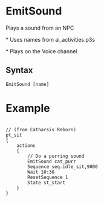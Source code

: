 # EmitSound
<p>Plays a sound from an NPC
<p>* Uses names from ai_activities.p3s
<p>* Plays on the Voice channel
<h2>Syntax</h2>
<p><code class="language-js">EmitSound [name]</code>
<h1>Example</h1>
<pre><code class="language-js">
// (from Catharsis Reborn)
pt_sit
{
	actions
	{
		// Do a purring sound
		EmitSound cat_purr
		Sequence seq.idle_sit,9000
		Wait 10:30
		ResetSequence 1
		State st_start
	}
}
</code></pre>